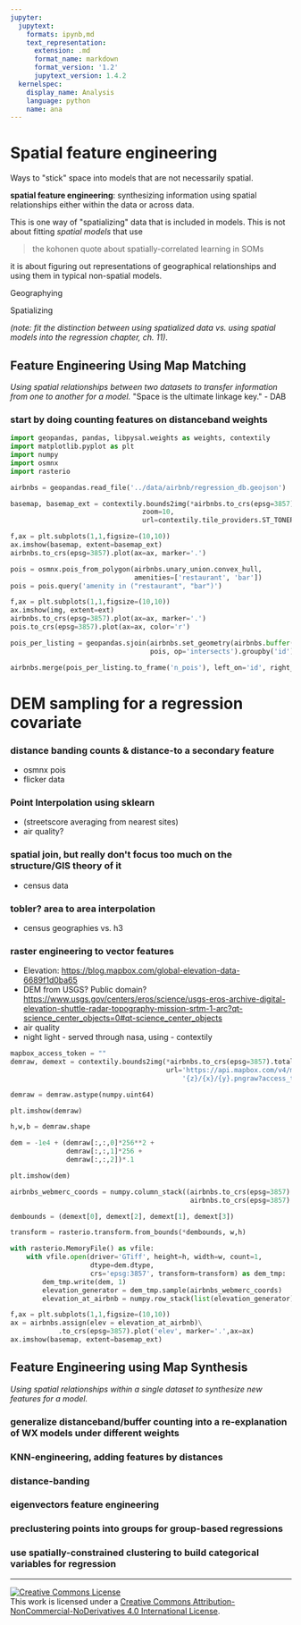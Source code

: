 ```yaml
---
jupyter:
  jupytext:
    formats: ipynb,md
    text_representation:
      extension: .md
      format_name: markdown
      format_version: '1.2'
      jupytext_version: 1.4.2
  kernelspec:
    display_name: Analysis
    language: python
    name: ana
---
```


# Spatial feature engineering


Ways to "stick" space into models that are not necessarily spatial.

<!-- #region -->
**spatial feature engineering**: synthesizing information using spatial relationships either within the data or across data. 

This is one way of "spatializing" data that is included in models. This is not about fitting *spatial models* that use
> the kohonen quote about spatially-correlated learning in SOMs

it is about figuring out representations of geographical relationships and using them in typical non-spatial models. 



Geographying

Spatializing

*(note: fit the distinction between using spatialized data vs. using spatial models into the regression chapter, ch. 11)*. 
<!-- #endregion -->

## Feature Engineering Using Map Matching
*Using spatial relationships between two datasets to transfer information from one to another for a model.*
"Space is the ultimate linkage key." - DAB
### start by doing counting features on distanceband weights

```python
import geopandas, pandas, libpysal.weights as weights, contextily
import matplotlib.pyplot as plt
import numpy
import osmnx
import rasterio
```

```python
airbnbs = geopandas.read_file('../data/airbnb/regression_db.geojson')
```

```python
basemap, basemap_ext = contextily.bounds2img(*airbnbs.to_crs(epsg=3857).total_bounds,
                                 zoom=10,
                                 url=contextily.tile_providers.ST_TONER)
```

```python
f,ax = plt.subplots(1,1,figsize=(10,10))
ax.imshow(basemap, extent=basemap_ext)
airbnbs.to_crs(epsg=3857).plot(ax=ax, marker='.')
```

```python
pois = osmnx.pois_from_polygon(airbnbs.unary_union.convex_hull,
                               amenities=['restaurant', 'bar'])
pois = pois.query('amenity in ("restaurant", "bar")')
```

```python
f,ax = plt.subplots(1,1,figsize=(10,10))
ax.imshow(img, extent=ext)
airbnbs.to_crs(epsg=3857).plot(ax=ax, marker='.')
pois.to_crs(epsg=3857).plot(ax=ax, color='r')
```

```python
pois_per_listing = geopandas.sjoin(airbnbs.set_geometry(airbnbs.buffer(.01)), 
                                   pois, op='intersects').groupby('id').id.count()
```

```python
airbnbs.merge(pois_per_listing.to_frame('n_pois'), left_on='id', right_index=True).plot('n_pois')
```

# DEM sampling for a regression covariate



### distance banding counts & distance-to a secondary feature
- osmnx pois
- flicker data

### Point Interpolation using sklearn 
- (streetscore averaging from nearest sites)
- air quality?

### spatial join, but really don't focus too much on the structure/GIS theory of it
- census data 

### tobler? area to area interpolation

- census geographies vs. h3

### raster engineering to vector features

- Elevation: https://blog.mapbox.com/global-elevation-data-6689f1d0ba65
- DEM from USGS? Public domain? https://www.usgs.gov/centers/eros/science/usgs-eros-archive-digital-elevation-shuttle-radar-topography-mission-srtm-1-arc?qt-science_center_objects=0#qt-science_center_objects
- air quality
- night light - served through nasa, using - contextily

```python
mapbox_access_token = ""
demraw, demext = contextily.bounds2img(*airbnbs.to_crs(epsg=3857).total_bounds, zoom=11,
                                       url='https://api.mapbox.com/v4/mapbox.terrain-rgb/'
                                           '{z}/{x}/{y}.pngraw?access_token='+mapbox_access_token) 
```

```python
demraw = demraw.astype(numpy.uint64)
```

```python
plt.imshow(demraw)
```

```python
h,w,b = demraw.shape
```

```python
dem = -1e4 + (demraw[:,:,0]*256**2 + 
              demraw[:,:,1]*256 + 
              demraw[:,:,2])*.1
```

```python
plt.imshow(dem)
```

```python
airbnbs_webmerc_coords = numpy.column_stack((airbnbs.to_crs(epsg=3857).geometry.x, 
                                             airbnbs.to_crs(epsg=3857).geometry.y))
```

```python
dembounds = (demext[0], demext[2], demext[1], demext[3])
```

```python
transform = rasterio.transform.from_bounds(*dembounds, w,h)
```

```python
with rasterio.MemoryFile() as vfile:
    with vfile.open(driver='GTiff', height=h, width=w, count=1, 
                    dtype=dem.dtype, 
                    crs='epsg:3857', transform=transform) as dem_tmp:
        dem_tmp.write(dem, 1)
        elevation_generator = dem_tmp.sample(airbnbs_webmerc_coords)
        elevation_at_airbnb = numpy.row_stack(list(elevation_generator))
```

```python
f,ax = plt.subplots(1,1,figsize=(10,10))
ax = airbnbs.assign(elev = elevation_at_airbnb)\
            .to_crs(epsg=3857).plot('elev', marker='.',ax=ax)
ax.imshow(basemap, extent=basemap_ext)
```

## Feature Engineering using Map Synthesis
*Using spatial relationships within a single dataset to synthesize new features for a model.*
### generalize distanceband/buffer counting into a re-explanation of WX models under different weights
### KNN-engineering, adding features by distances
### distance-banding
### eigenvectors feature engineering
### preclustering points into groups for group-based regressions
### use spatially-constrained clustering to build categorical variables for regression


---

<a rel="license" href="http://creativecommons.org/licenses/by-nc-nd/4.0/"><img alt="Creative Commons License" style="border-width:0" src="https://i.creativecommons.org/l/by-nc-nd/4.0/88x31.png" /></a><br />This work is licensed under a <a rel="license" href="http://creativecommons.org/licenses/by-nc-nd/4.0/">Creative Commons Attribution-NonCommercial-NoDerivatives 4.0 International License</a>.

